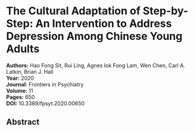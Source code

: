 # The Cultural Adaptation of Step-by-Step: An Intervention to Address Depression Among Chinese Young Adults

**Authors:** Hao Fong Sit, Rui Ling, Agnes Iok Fong Lam, Wen Chen, Carl A. Latkin, Brian J. Hall  
**Year:** 2020  
**Journal:** Frontiers in Psychiatry  
**Volume:** 11  
**Pages:** 650  
**DOI:** 10.3389/fpsyt.2020.00650  

## Abstract


